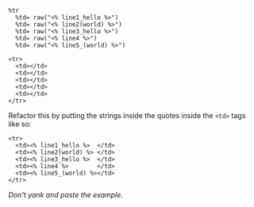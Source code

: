 
    %tr
      %td= raw("<% line1_hello %>")
      %td= raw("<% line2(world) %>")
      %td= raw("<% line3_hello %>")
      %td= raw("<% line4 %>")
      %td= raw("<% line5_(world) %>")

    <tr>
      <td></td>
      <td></td>
      <td></td>
      <td></td>
      <td></td>
    </tr>


Refactor this by putting the strings inside the quotes inside the `<td>` tags like so:

    <tr>
      <td><% line1_hello %>  </td>
      <td><% line2(world) %> </td>
      <td><% line3_hello %>  </td>
      <td><% line4 %>        </td>
      <td><% line5_(world) %></td>
    </tr>


*Don't yank and paste the example.*
